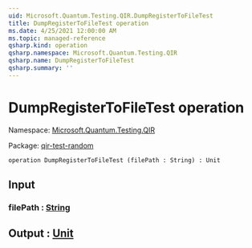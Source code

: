 ```yaml
---
uid: Microsoft.Quantum.Testing.QIR.DumpRegisterToFileTest
title: DumpRegisterToFileTest operation
ms.date: 4/25/2021 12:00:00 AM
ms.topic: managed-reference
qsharp.kind: operation
qsharp.namespace: Microsoft.Quantum.Testing.QIR
qsharp.name: DumpRegisterToFileTest
qsharp.summary: ''
---
```


# DumpRegisterToFileTest operation

Namespace: [Microsoft.Quantum.Testing.QIR](xref:Microsoft.Quantum.Testing.QIR)

Package: [qir-test-random](https://nuget.org/packages/qir-test-random)




```qsharp
operation DumpRegisterToFileTest (filePath : String) : Unit
```


## Input

### filePath : [String](xref:microsoft.quantum.qsharp.valueliterals#string-literals)





## Output : [Unit](xref:microsoft.quantum.qsharp.valueliterals#unit-literal)

